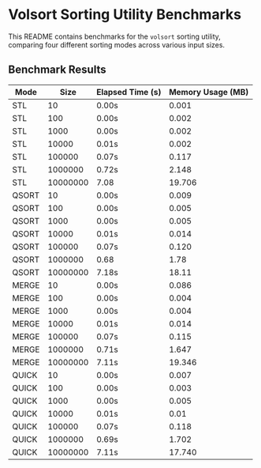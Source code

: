 # Volsort Sorting Utility Benchmarks

This README contains benchmarks for the `volsort` sorting utility, comparing four different sorting modes across various input sizes.

## Benchmark Results

| Mode    | Size     | Elapsed Time (s) | Memory Usage (MB) |
|---------|----------|-------------------|-------------------|
| STL     | 10       | 0.00s             | 0.001             |
| STL     | 100      | 0.00s             | 0.002             |
| STL     | 1000     | 0.00s             | 0.002             |
| STL     | 10000    | 0.01s             | 0.002             |
| STL     | 100000   | 0.07s             | 0.117             |
| STL     | 1000000  | 0.72s             | 2.148             |
| STL     | 10000000 | 7.08              | 19.706            |
| QSORT   | 10       | 0.00s             | 0.009             |
| QSORT   | 100      | 0.00s             | 0.005             |
| QSORT   | 1000     | 0.00s             | 0.005             |
| QSORT   | 10000    | 0.01s             | 0.014             |
| QSORT   | 100000   | 0.07s             | 0.120             |
| QSORT   | 1000000  | 0.68              | 1.78              |
| QSORT   | 10000000 | 7.18s             | 18.11             |
| MERGE   | 10       | 0.00s             | 0.086             |
| MERGE   | 100      | 0.00s             | 0.004             |
| MERGE   | 1000     | 0.00s             | 0.004             |
| MERGE   | 10000    | 0.01s             | 0.014             |
| MERGE   | 100000   | 0.07s             | 0.115             |
| MERGE   | 1000000  | 0.71s             | 1.647             |
| MERGE   | 10000000 | 7.11s             | 19.346            |
| QUICK   | 10       | 0.00s             | 0.007             |
| QUICK   | 100      | 0.00s             | 0.003             |
| QUICK   | 1000     | 0.00s             | 0.005             |
| QUICK   | 10000    | 0.01s             | 0.01              |
| QUICK   | 100000   | 0.07s             | 0.118             |
| QUICK   | 1000000  | 0.69s             | 1.702             |
| QUICK   | 10000000 | 7.11s             | 17.740            |


